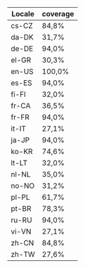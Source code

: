 ﻿| Locale | coverage |
| ------ | -------- |
| cs-CZ | 84,8% |
| da-DK | 31,7% |
| de-DE | 94,0% |
| el-GR | 30,3% |
| en-US | 100,0% |
| es-ES | 94,0% |
| fi-FI | 32,0% |
| fr-CA | 36,5% |
| fr-FR | 94,0% |
| it-IT | 27,1% |
| ja-JP | 94,0% |
| ko-KR | 74,6% |
| lt-LT | 32,0% |
| nl-NL | 35,0% |
| no-NO | 31,2% |
| pl-PL | 61,7% |
| pt-BR | 78,3% |
| ru-RU | 94,0% |
| vi-VN | 27,1% |
| zh-CN | 84,8% |
| zh-TW | 27,6% |
